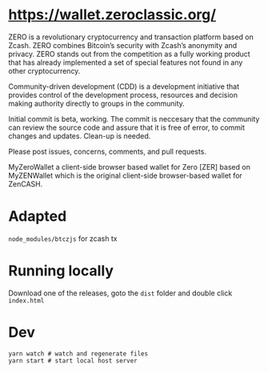 # https://wallet.zeroclassic.org/
ZERO is a revolutionary cryptocurrency and transaction platform based on Zcash.
ZERO combines Bitcoin’s security with Zcash’s anonymity and privacy.
ZERO stands out from the competition as a fully working product that has already implemented a set of special features not found in any other cryptocurrency.

Community-driven development (CDD) is a development initiative that provides control of the development process, resources and decision making authority directly to groups in the community.

Initial commit is beta, working. The commit is neccesary that the community can review the source code and assure that it is free of error, to commit changes and updates. Clean-up is needed.

Please post issues, concerns, comments, and pull requests.

MyZeroWallet a client-side browser based wallet for Zero [ZER] based on
MyZENWallet which is the original client-side browser-based wallet for ZenCASH.

# Adapted
`node_modules/btczjs` for zcash tx


# Running locally
Download one of the releases, goto the `dist` folder and double click `index.html`

# Dev
```shell
yarn watch # watch and regenerate files
yarn start # start local host server
```
